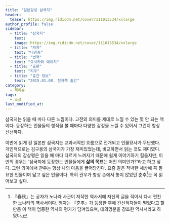 ```yaml
---
title: "일본감성 삼국지"
header:
  teaser: https://img.ridicdn.net/cover/111013534/xxlarge
author_profile: false
sidebar:
  - title: "삼국지"
    text:
    image: https://img.ridicdn.net/cover/111013534/xxlarge
  - title: "저자"
    text: "나관중"
  - title: "번역"
    text: "요시카와 에이지"
  - title: "출판"
    text: "지우"
  - title: "출간 정보"
    text: "2015.01.08. 전자책 출간"
category:
  - 책리뷰
tags:
  - 소설
last_modified_at:
---
```


삼국지는 읽을 때 마다 다른 느낌이다. 고전의 의미를 제대로 느낄 수 있는 몇 안 되는 책이다. 등장하는 인물들의 행적을 볼 때마다 다양한 감정을 느낄 수 있어서 그런지 항상 신선하다. 

이번에 읽게 된 일본판 삼국지는 교과서적인 흐름으로 전개되고 인물묘사가 무난했다. 개인적으로는 김구용의 삼국지가 가장 재미있었는데, 비교하면서 읽는 것도 재미였다. 삼국지의 감상평은 읽을 때 마다 다르게 느껴지기 때문에 쉽게 이야기하기 힘들지만, 이번의 경우는 ‘삼국지에 등장한는 인물들에게 **삶의 목표**는 어떤 의미인가?’라고 하고 싶다. 그런 의미에서 관우는 항상 나의 마음을 끌어당긴다. 요즘 같은 척박한 세상에 꼭 필요한 인물이며 닮고 싶은 인물이다. 특히 관우가 항상 손에서 놓지 않았던 춘추[^1]는 꼭 읽어보고 싶다. 

[^1]: 『春秋』는 공자가 노나라 사관이 저작한 역사서에 자신의 글을 적어서 다시 편찬한 노나라의 역사서이다. 맹자는 『춘추』가 등장한 후에 간신적자들이 떨었다고 할 만큼 이 책이 엄중한 역사의 평가가 담겨있으며, 대의명분을 강조한 역사서라고 하였다.


